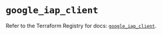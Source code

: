 # `google_iap_client`

Refer to the Terraform Registry for docs: [`google_iap_client`](https://registry.terraform.io/providers/hashicorp/google/6.23.0/docs/resources/iap_client).
